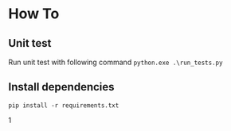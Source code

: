 # How To #
## Unit test ##
Run unit test with following command
`python.exe .\run_tests.py`

## Install dependencies ##
`pip install -r requirements.txt`

1

